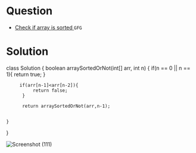 # Question
- [Check if array is sorted ](https://practice.geeksforgeeks.org/problems/check-if-an-array-is-sorted0701/1#) `GFG`


# Solution


class Solution {
    boolean arraySortedOrNot(int[] arr, int n) {
         if(n == 0 || n == 1){
              return true;
          }
    
         if(arr[n-1]<arr[n-2]){
              return false;
          }
          
          return arraySortedOrNot(arr,n-1);
         
        
    }
}

![Screenshot (111)](https://user-images.githubusercontent.com/66193463/134552642-cf03114a-1071-4059-9059-113ec5637bd6.png)
